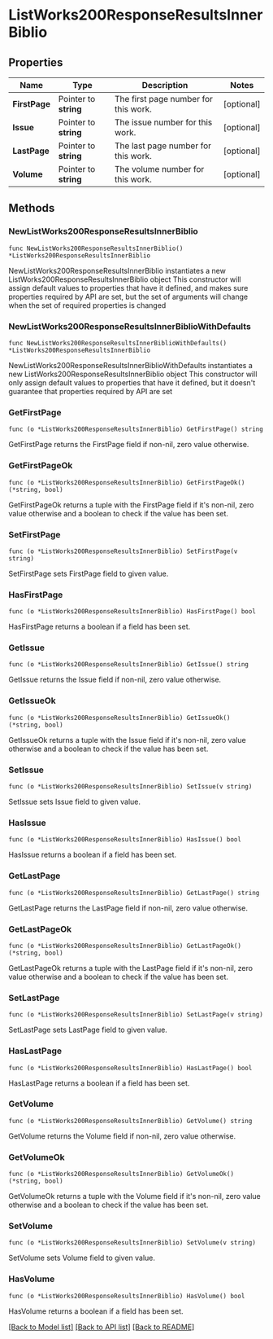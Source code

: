 # ListWorks200ResponseResultsInnerBiblio

## Properties

Name | Type | Description | Notes
------------ | ------------- | ------------- | -------------
**FirstPage** | Pointer to **string** | The first page number for this work. | [optional] 
**Issue** | Pointer to **string** | The issue number for this work. | [optional] 
**LastPage** | Pointer to **string** | The last page number for this work. | [optional] 
**Volume** | Pointer to **string** | The volume number for this work. | [optional] 

## Methods

### NewListWorks200ResponseResultsInnerBiblio

`func NewListWorks200ResponseResultsInnerBiblio() *ListWorks200ResponseResultsInnerBiblio`

NewListWorks200ResponseResultsInnerBiblio instantiates a new ListWorks200ResponseResultsInnerBiblio object
This constructor will assign default values to properties that have it defined,
and makes sure properties required by API are set, but the set of arguments
will change when the set of required properties is changed

### NewListWorks200ResponseResultsInnerBiblioWithDefaults

`func NewListWorks200ResponseResultsInnerBiblioWithDefaults() *ListWorks200ResponseResultsInnerBiblio`

NewListWorks200ResponseResultsInnerBiblioWithDefaults instantiates a new ListWorks200ResponseResultsInnerBiblio object
This constructor will only assign default values to properties that have it defined,
but it doesn't guarantee that properties required by API are set

### GetFirstPage

`func (o *ListWorks200ResponseResultsInnerBiblio) GetFirstPage() string`

GetFirstPage returns the FirstPage field if non-nil, zero value otherwise.

### GetFirstPageOk

`func (o *ListWorks200ResponseResultsInnerBiblio) GetFirstPageOk() (*string, bool)`

GetFirstPageOk returns a tuple with the FirstPage field if it's non-nil, zero value otherwise
and a boolean to check if the value has been set.

### SetFirstPage

`func (o *ListWorks200ResponseResultsInnerBiblio) SetFirstPage(v string)`

SetFirstPage sets FirstPage field to given value.

### HasFirstPage

`func (o *ListWorks200ResponseResultsInnerBiblio) HasFirstPage() bool`

HasFirstPage returns a boolean if a field has been set.

### GetIssue

`func (o *ListWorks200ResponseResultsInnerBiblio) GetIssue() string`

GetIssue returns the Issue field if non-nil, zero value otherwise.

### GetIssueOk

`func (o *ListWorks200ResponseResultsInnerBiblio) GetIssueOk() (*string, bool)`

GetIssueOk returns a tuple with the Issue field if it's non-nil, zero value otherwise
and a boolean to check if the value has been set.

### SetIssue

`func (o *ListWorks200ResponseResultsInnerBiblio) SetIssue(v string)`

SetIssue sets Issue field to given value.

### HasIssue

`func (o *ListWorks200ResponseResultsInnerBiblio) HasIssue() bool`

HasIssue returns a boolean if a field has been set.

### GetLastPage

`func (o *ListWorks200ResponseResultsInnerBiblio) GetLastPage() string`

GetLastPage returns the LastPage field if non-nil, zero value otherwise.

### GetLastPageOk

`func (o *ListWorks200ResponseResultsInnerBiblio) GetLastPageOk() (*string, bool)`

GetLastPageOk returns a tuple with the LastPage field if it's non-nil, zero value otherwise
and a boolean to check if the value has been set.

### SetLastPage

`func (o *ListWorks200ResponseResultsInnerBiblio) SetLastPage(v string)`

SetLastPage sets LastPage field to given value.

### HasLastPage

`func (o *ListWorks200ResponseResultsInnerBiblio) HasLastPage() bool`

HasLastPage returns a boolean if a field has been set.

### GetVolume

`func (o *ListWorks200ResponseResultsInnerBiblio) GetVolume() string`

GetVolume returns the Volume field if non-nil, zero value otherwise.

### GetVolumeOk

`func (o *ListWorks200ResponseResultsInnerBiblio) GetVolumeOk() (*string, bool)`

GetVolumeOk returns a tuple with the Volume field if it's non-nil, zero value otherwise
and a boolean to check if the value has been set.

### SetVolume

`func (o *ListWorks200ResponseResultsInnerBiblio) SetVolume(v string)`

SetVolume sets Volume field to given value.

### HasVolume

`func (o *ListWorks200ResponseResultsInnerBiblio) HasVolume() bool`

HasVolume returns a boolean if a field has been set.


[[Back to Model list]](../README.md#documentation-for-models) [[Back to API list]](../README.md#documentation-for-api-endpoints) [[Back to README]](../README.md)


